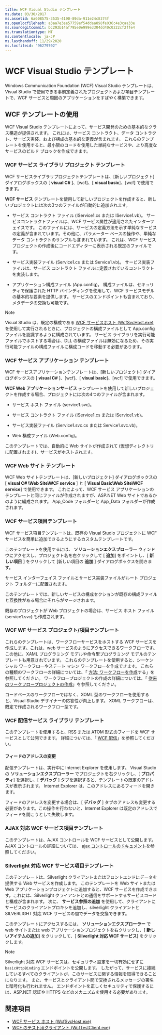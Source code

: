 ```yaml
---
title: WCF Visual Studio テンプレート
ms.date: 03/30/2017
ms.assetid: 6a608575-3535-4190-89da-911e24c8374f
ms.openlocfilehash: a3aa7e3ee57759ef54ddaa898fe036c4e3caa33e
ms.sourcegitcommit: bc293b14af795e0e999e3304dd40c0222cf2ffe4
ms.translationtype: MT
ms.contentlocale: ja-JP
ms.lasthandoff: 11/29/2020
ms.locfileid: "96279702"
---
```

# <a name="wcf-visual-studio-templates"></a>WCF Visual Studio テンプレート

Windows Communication Foundation (WCF) Visual Studio テンプレートは、Visual Studio で使用できる事前定義されたプロジェクトおよび項目テンプレートで、WCF サービスと周囲のアプリケーションをすばやく構築できます。  
  
## <a name="using-the-wcf-templates"></a>WCF テンプレートの使用  

 WCF Visual Studio テンプレートによって、サービス開発のための基本的なクラス構造が提供されます。 これには、サービス コントラクト、データ コントラクト、サービス実装、および構成の基本的な定義が含まれます。 これらのテンプレートを使用すると、最小限のコードを使用した単純なサービスや、より高度なサービスのビルド ブロックを作成できます。  
  
### <a name="wcf-service-library-project-template"></a>WCF サービス ライブラリ プロジェクト テンプレート  

 WCF サービスライブラリプロジェクトテンプレートは、[新しいプロジェクト] ダイアログボックスの [ **visual C#** ]、[wcf]、[ **visual basic**]、[wcf] で使用できます。  
  
 **WCF サービス** テンプレートを使用して新しいプロジェクトを作成すると、新しいプロジェクトには次の3つのファイルが自動的に追加されます。  
  
- サービス コントラクト ファイル (IService1.cs または IService1.vb)。 サービスコントラクトファイルは、WCF サービス属性が適用されたインターフェイスです。 このファイルには、サービスの定義方法を示す単純なサービスの定義が含まれています。その他に、パラメーター ベースの操作や、単純なデータ コントラクトのサンプルも含まれています。 これは、WCF サービスプロジェクトの作成後にコードエディターに表示される既定のファイルです。  
  
- サービス実装ファイル (Service1.cs または Service1.vb)。 サービス実装ファイルは、サービス コントラクト ファイルに定義されているコントラクトを実装します。  
  
- アプリケーション構成ファイル (App.config)。 構成ファイルは、セキュリティで保護された HTTP バインディングを使用して、WCF サービスモデルの基本的な要素を提供します。 サービスのエンドポイントも含まれており、メタデータの交換も可能です。  
  
> [!NOTE]
> Visual Studio は、既定の構成である [WCF サービスホスト (WcfSvcHost.exe)](wcf-service-host-wcfsvchost-exe.md)を使用して実行されるときに、プロジェクトの構成ファイルとして App.config ファイルを認識するように構成されています。 サービス ライブラリを実行可能ファイルでホストする場合は、DLL の構成ファイルは無効になるため、その実行可能ファイルの構成ファイルに構成コードを移動する必要があります。  
  
### <a name="wcf-service-application-template"></a>WCF サービス アプリケーション テンプレート  

 WCF サービスアプリケーションテンプレートは、[新しいプロジェクト] ダイアログボックスの [ **visual C#** ]、[wcf]、[ **visual basic**]、[wcf] で使用できます。  
  
 **WCF Web アプリケーションサービス** テンプレートを使用して新しいプロジェクトを作成する場合、プロジェクトには次の4つのファイルが含まれます。  
  
- サービス ホスト ファイル (service1.svc)。  
  
- サービス コントラクト ファイル (IService1.cs または IService1.vb)。  
  
- サービス実装ファイル (Service1.svc.cs または Service1.svc.vb)。  
  
- Web 構成ファイル (Web.config)。  
  
 このテンプレートでは、自動的に Web サイトが作成されて (仮想ディレクトリに配置されます)、サービスがホストされます。  
  
### <a name="wcf-web-site-template"></a>WCF Web サイト テンプレート  

 WCF Web サイトテンプレートは、[新しいプロジェクト] ダイアログボックスの [ **visual C# \Web Site\WCF service** ] と [ **Visual Basic\Web Site\WCF service**] で使用できます。 これによって、WCF サービス アプリケーションのテンプレートと同じファイルが作成されますが、ASP.NET Web サイトであるかのように編成されます。 App_Code フォルダーと App_Data フォルダーが作成されます。  
  
### <a name="wcf-service-item-template"></a>WCF サービス項目テンプレート  

 WCF サービス項目テンプレートは、既存の Visual Studio プロジェクトに WCF サービスを簡単に追加できるようにするカスタムテンプレートです。  
  
 このテンプレートを使用するには、 **ソリューションエクスプローラー** ウィンドウにアクセスし、プロジェクト名を右クリックして [ **追加**] をポイントし、[ **新しい項目** ] をクリックして [新しい項目の **追加** ] ダイアログボックスを開きます。  
  
 サービス インターフェイス ファイルとサービス実装ファイルがルート プロジェクト フォルダーに配置されます。  
  
 このテンプレートでは、新しいサービスの構成セクションが既存の構成ファイルと互換性がある場合にそれらがマージされます。  
  
 既存のプロジェクトが Web プロジェクトの場合は、サービス ホスト ファイル (service1.svc) も作成されます。  
  
### <a name="wcf-wf-service-project-and-item-template"></a>WCF WF サービス プロジェクト/項目テンプレート  

 これらのテンプレートは、ワークフローサービスをホストする WCF サービスを作成します。これは、web サービスのようにアクセスできるワークフローです。 この他に、XAML プログラミング モデルや命令型プログラミング モデルのテンプレートも用意されています。 これらのテンプレートを使用すると、シーケンシャル ワークフローやステート マシン ワークフローを作成できます。 これらの種類のワークフローの詳細については、「 [方法: ワークフローを作成](../windows-workflow-foundation/how-to-create-a-workflow.md)する」を参照してください。 ワークフロープロジェクトの作成の詳細については、「 [従来のワークフロープロジェクトの作成](/visualstudio/workflow-designer/developing-applications-with-the-workflow-designer)」を参照してください。  
  
 コードベースのワークフローではなく、XOML 型のワークフローを使用すると、Visual Studio デザイナーの応答性が向上します。 XOML ワークフローは、既定で作成されるワークフロー型です。  
  
### <a name="wcf-syndication-service-library-template"></a>WCF 配信サービス ライブラリ テンプレート  

 このテンプレートを使用すると、RSS または ATOM 形式のフィードを WCF サービスとして公開できます。 詳細については、「 [WCF 配信](./feature-details/wcf-syndication.md)」を参照してください。  
  
#### <a name="changing-the-address-of-the-feed"></a>フィードのアドレスの変更  

 配信テンプレートは、実行中に Internet Explorer を使用します。 Visual Studio の **ソリューションエクスプローラー** でプロジェクトを右クリックし、[ **プロパティ**] を選択し、[ **デバッグ** ] タブを選択すると、テンプレートの既定のアドレスが表示されます。 Internet Explorer は、このアドレスにあるフィードを開きます。  
  
 フィードのアドレスを変更する場合は、[ **デバッグ** ] タブのアドレスも変更する必要があります。この操作を行わないと、Internet Explorer は既定のアドレスでフィードを開こうとして失敗します。  
  
### <a name="ajax-enabled-wcf-service-item-template"></a>AJAX 対応 WCF サービス項目テンプレート  

 このテンプレートは、AJAX コントロールを WCF サービスとして公開します。 AJAX コントロールの詳細については、 [ajax コントロールのドキュメント](/aspnet/ajax/)を参照してください。  
  
### <a name="silverlight-enabled-wcf-service-item-template"></a>Silverlight 対応 WCF サービス項目テンプレート  

 このテンプレートは、Silverlight クライアントまたはフロントエンドにデータを提供する Web サービスを作成します。 このテンプレートを Web サイトまたは Web アプリケーションプロジェクトに追加すると、WCF サービスを作成できます。これには、Silverlight クライアントとの通信をサポートするサービスコードと構成が含まれます。 次に、 **サービス参照の追加** を使用して、クライアントにサービスのクライアントプロキシを追加し、silverlight クライアントと SILVERLIGHT 対応 WCF サービスの間でデータを交換できます。  
  
 このテンプレートにアクセスするには、 **ソリューションエクスプローラー** で web サイトまたは web アプリケーションプロジェクトを右クリックし、[ **新しいアイテムの追加**] をクリックして、[ **Silverlight 対応 WCF サービス**] をクリックします。  
  
> [!NOTE]
> Silverlight 対応 WCF サービスは、セキュリティ設定を一切有効にせずに `basicHttpBinding` エンドポイントを公開します。 したがって、サービスに接続しているすべてのクライアントが、このサービスに関する情報を取得できることになります。 また、サービスとクライアント間で交換されるメッセージの署名と暗号化も行われません。 エンドポイントを正しくセキュリティで保護するには、ASP.NET 認証や HTTPS などのメカニズムを使用する必要があります。  
  
## <a name="see-also"></a>関連項目

- [WCF サービス ホスト (WcfSvcHost.exe)](wcf-service-host-wcfsvchost-exe.md)
- [WCF のテスト用クライアント (WcfTestClient.exe)](wcf-test-client-wcftestclient-exe.md)
